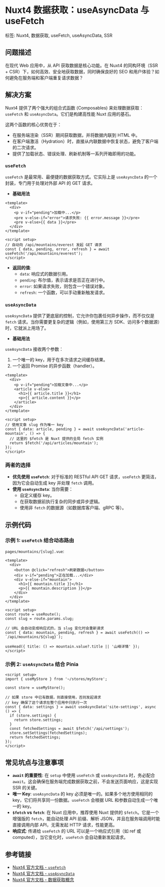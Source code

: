 # Nuxt4 数据获取：useAsyncData 与 useFetch
标签: Nuxt4, 数据获取, useFetch, useAsyncData, SSR

## 问题描述
在现代 Web 应用中，从 API 获取数据是核心功能。在 Nuxt4 的同构环境（SSR + CSR）下，如何高效、安全地获取数据，同时确保良好的 SEO 和用户体验？如何避免在服务端和客户端重复请求数据？

## 解决方案
Nuxt4 提供了两个强大的组合式函数 (Composables) 来处理数据获取：`useFetch` 和 `useAsyncData`。它们是构建高性能 Nuxt 应用的基石。

这两个函数的核心优势在于：
-   在服务端渲染（SSR）期间获取数据，并将数据内联到 HTML 中。
-   在客户端激活（Hydration）时，直接从内联数据中恢复状态，避免了客户端的二次请求。
-   提供了加载状态、错误处理、刷新机制等一系列开箱即用的功能。

### `useFetch`
`useFetch` 是最常用、最便捷的数据获取方式。它实际上是 `useAsyncData` 的一个封装，专门用于处理对外部 API 的 GET 请求。

-   **基础用法**

```vue
<template>
  <div>
    <p v-if="pending">加载中...</p>
    <pre v-else-if="error">请求失败: {{ error.message }}</pre>
    <pre v-else>{{ data }}</pre>
  </div>
</template>

<script setup>
// 自动向 /api/mountains/everest 发起 GET 请求
const { data, pending, error, refresh } = await useFetch('/api/mountains/everest');
</script>
```

-   **返回的值**:
    -   `data`: 响应式的数据引用。
    -   `pending`: 布尔值，表示请求是否正在进行中。
    -   `error`: 如果请求失败，则包含一个错误对象。
    -   `refresh`: 一个函数，可以手动重新触发请求。

### `useAsyncData`
`useAsyncData` 提供了更底层的控制，它允许你包裹任何异步操作，而不仅仅是 `fetch` 请求。当你需要更复杂的逻辑（例如，使用第三方 SDK、访问多个数据源）时，它就派上用场了。

-   **基础用法**

`useAsyncData` 接收两个参数：
1.  一个唯一的 key，用于在多次请求之间缓存结果。
2.  一个返回 Promise 的异步函数（handler）。

```vue
<template>
  <div>
    <p v-if="pending">加载文章中...</p>
    <article v-else>
      <h1>{{ article.title }}</h1>
      <p>{{ article.content }}</p>
    </article>
  </div>
</template>

<script setup>
// 使用文章 slug 作为唯一 key
const { data: article, pending } = await useAsyncData('article-mountain', () => {
  // 这里的 $fetch 是 Nuxt 提供的全局 fetch 实例
  return $fetch('/api/articles/mountain');
});
</script>
```

### 两者的选择
-   **优先使用 `useFetch`**: 对于标准的 RESTful API GET 请求，`useFetch` 更简洁，因为它会自动生成 key 并处理 `fetch` 调用。
-   **使用 `useAsyncData`**: 当你需要：
    -   自定义缓存 key。
    -   在获取数据前执行复杂的同步或异步逻辑。
    -   使用非 `fetch` 的数据源（如数据库客户端、gRPC 等）。

## 示例代码

### 示例 1: `useFetch` 结合动态路由

`pages/mountains/[slug].vue`:

```vue
<template>
  <div>
    <button @click="refresh">刷新数据</button>
    <div v-if="pending">正在加载...</div>
    <div v-else-if="mountain">
      <h1>{{ mountain.title }}</h1>
      <p>{{ mountain.description }}</p>
    </div>
  </div>
</template>

<script setup>
const route = useRoute();
const slug = route.params.slug;

// URL 会自动变成响应式的，当 slug 变化时会重新请求
const { data: mountain, pending, refresh } = await useFetch(() => `/api/mountains/${slug}`);

useHead({ title: () => mountain.value?.title || '山峰详情' });
</script>
```

### 示例 2: `useAsyncData` 结合 Pinia

```vue
<script setup>
import { useMyStore } from '~/stores/myStore';

const store = useMyStore();

// 如果 store 中已有数据，则直接使用，否则发起请求
// key 确保了这个请求在整个应用中只执行一次
const { data: settings } = await useAsyncData('site-settings', async () => {
  if (store.settings) {
    return store.settings;
  }
  const fetchedSettings = await $fetch('/api/settings');
  store.setSettings(fetchedSettings);
  return fetchedSettings;
});
</script>
```

## 常见坑点与注意事项
-   **`await` 的重要性**: 在 `setup` 中使用 `useFetch` 或 `useAsyncData` 时，务必配合 `await`。这会确保在服务端完成数据获取之前，不会发送页面响应，这是实现 SSR 的关键。
-   **唯一 Key**: `useAsyncData` 的 key 必须是唯一的。如果多个地方使用相同的 key，它们将共享同一份数据。`useFetch` 会根据 URL 和参数自动生成一个唯一的 key。
-   **`$fetch` vs `fetch`**: 在 Nuxt 应用中，推荐使用 Nuxt 提供的 `$fetch`。它是一个增强版的 `fetch`，能自动处理 API 前缀、解析 JSON，并且在服务端调用时能直接调用内部 API，无需发起 HTTP 请求，性能更高。
-   **响应式**: 传递给 `useFetch` 的 URL 可以是一个响应式引用（如 ref 或 computed），当它变化时，`useFetch` 会自动重新发起请求。

## 参考链接
-   [Nuxt4 官方文档 - `useFetch`](https://nuxt.com/docs/api/composables/use-fetch)
-   [Nuxt4 官方文档 - `useAsyncData`](https://nuxt.com/docs/api/composables/use-async-data)
-   [Nuxt4 官方文档 - 数据获取概念](https://nuxt.com/docs/getting-started/data-fetching)